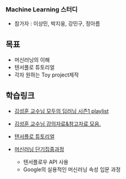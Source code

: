 ### Machine Learning 스터디
- 참가자 : 이상민, 박지웅, 강민구, 정아름

## 목표

- 머신러닝의 이해
- 텐서플로 튜토리얼
- 각자 원하는 Toy project제작

## 학습링크 
- [김성훈 교수님 모두의 딥러닝 시즌1 playlist](https://www.youtube.com/playlist?list=PLlMkM4tgfjnLSOjrEJN31gZATbcj_MpUm)

- [김성훈 교수님 강의자료&참고자료 모음.](https://hunkim.github.io/ml/)

- [텐서플로 튜토리얼](https://www.tensorflow.org/tutorials/)

- [머신러닝 단기집중과정](https://developers.google.com/machine-learning/crash-course/) 
    - 텐서플로우 API 사용 
    - Google의 실용적인 머신러닝 속성 입문 과정
 
